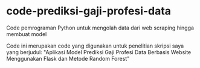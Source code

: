 # code-prediksi-gaji-profesi-data
Code pemrograman Python untuk mengolah data dari web scraping hingga membuat model

Code ini merupakan code yang digunakan untuk penelitian skripsi saya yang berjudul:
"Aplikasi Model Prediksi Gaji Profesi Data Berbasis Website Menggunakan Flask dan Metode Random Forest"
